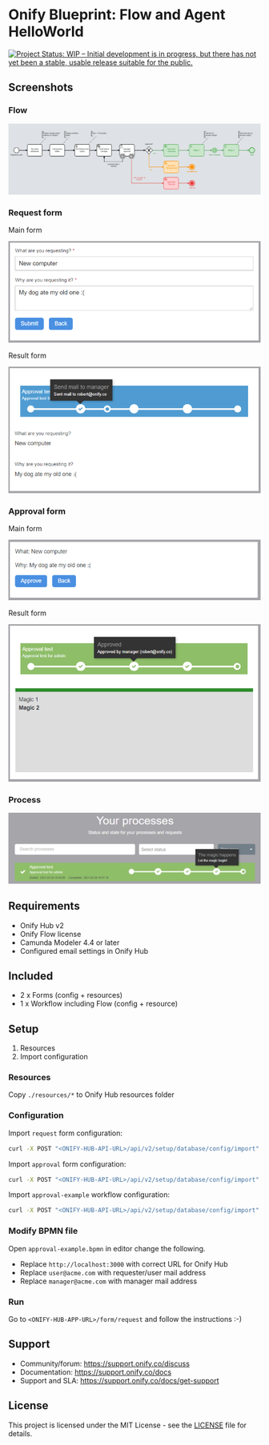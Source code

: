 # Onify Blueprint: Flow and Agent HelloWorld

[![Project Status: WIP – Initial development is in progress, but there has not yet been a stable, usable release suitable for the public.](https://www.repostatus.org/badges/latest/wip.svg)](https://www.repostatus.org/#wip)

## Screenshots

### Flow

![alt text](flow.png "Flow")

### Request form 

Main form

![alt text](form-main-request.png "Request - Main form")

Result form

![alt text](form-result-request.png "Request - Result form")

### Approval form 

Main form

![alt text](form-main-approval.png "Approval - Main form")

Result form

![alt text](form-result-approval.png "Approval - Result form")

### Process

![alt text](process.png "Process")

## Requirements

* Onify Hub v2
* Onify Flow license
* Camunda Modeler 4.4 or later 
* Configured email settings in Onify Hub

## Included

* 2 x Forms (config + resources)
* 1 x Workflow including Flow (config + resource)

## Setup

1. Resources
2. Import configuration

### Resources

Copy `./resources/*` to Onify Hub resources folder 

### Configuration

Import `request` form configuration:

```bash
curl -X POST "<ONIFY-HUB-API-URL>/api/v2/setup/database/config/import" -H "accept: application/json" -H "authorization: <ONIFY-HUB-API-TOKEN>" -H "Content-Type: application/json" -d "@form_request.json
```

Import `approval` form configuration:

```bash
curl -X POST "<ONIFY-HUB-API-URL>/api/v2/setup/database/config/import" -H "accept: application/json" -H "authorization: <ONIFY-HUB-API-TOKEN>" -H "Content-Type: application/json" -d "@form_approval.json
```

Import `approval-example` workflow configuration:

```bash
curl -X POST "<ONIFY-HUB-API-URL>/api/v2/setup/database/config/import" -H "accept: application/json" -H "authorization: <ONIFY-HUB-API-TOKEN>" -H "Content-Type: application/json" -d "@workflow.json
```

### Modify BPMN file

Open `approval-example.bpmn` in editor change the following.

* Replace `http://localhost:3000` with correct URL for Onify Hub
* Replace `user@acme.com` with requester/user mail address
* Replace `manager@acme.com` with manager mail address

### Run 

Go to `<ONIFY-HUB-APP-URL>/form/request` and follow the instructions :-)

## Support

* Community/forum: https://support.onify.co/discuss
* Documentation: https://support.onify.co/docs
* Support and SLA: https://support.onify.co/docs/get-support

## License

This project is licensed under the MIT License - see the [LICENSE](LICENSE) file for details.
